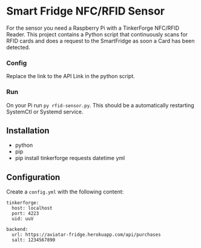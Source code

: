 # Smart Fridge NFC/RFID Sensor

For the sensor you need a Raspberry Pi with a TinkerForge NFC/RFID Reader. This
project contains a Python script that continuously scans for RFID cards and does
a request to the SmartFridge as soon a Card has been detected.

### Config
Replace the link to the API Link in the python script.

### Run
On your Pi run `py rfid-sensor.py`. This should be a automatically restarting
SystemCtl or Systemd service.


## Installation

- python
- pip
- pip install tinkerforge requests datetime yml

## Configuration
Create a `config.yml` with the following content:

    tinkerforge:
      host: localhost
      port: 4223
      uid: uuV

    backend:
      url: https://aviatar-fridge.herokuapp.com/api/purchases
      salt: 1234567890

